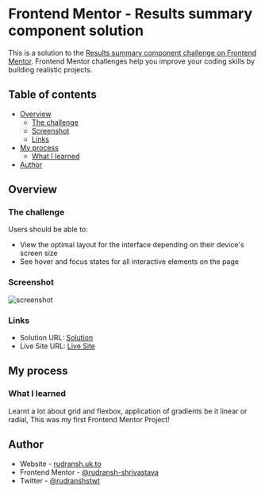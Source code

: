 # Frontend Mentor - Results summary component solution

This is a solution to the [Results summary component challenge on Frontend Mentor](https://www.frontendmentor.io/challenges/results-summary-component-CE_K6s0maV). Frontend Mentor challenges help you improve your coding skills by building realistic projects. 

## Table of contents

- [Overview](#overview)
  - [The challenge](#the-challenge)
  - [Screenshot](#screenshot)
  - [Links](#links)
- [My process](#my-process)
  - [What I learned](#what-i-learned)
- [Author](#author)

## Overview

### The challenge

Users should be able to:

- View the optimal layout for the interface depending on their device's screen size
- See hover and focus states for all interactive elements on the page

### Screenshot
![screenshot](https://github.com/rudransh-shrivastava/results-summary-component-page/assets/125893371/8acb5b89-a192-477e-a164-0db0d991a724)


### Links

- Solution URL: [Solution](https://github.com/rudransh-shrivastava/results-summary-component-page)
- Live Site URL: [Live Site](http://rudransh.uk.to/results-summary-component-page)

## My process

### What I learned

Learnt a lot about grid and flexbox, application of gradients be it linear or radial, This was my first Frontend Mentor Project!

## Author

- Website - [rudransh.uk.to](http://rudransh.uk.to)
- Frontend Mentor - [@rudransh-shrivastava](https://www.frontendmentor.io/profile/rudransh-shrivastava)
- Twitter - [@rudranshstwt](https://www.twitter.com/rudranshstwt)

